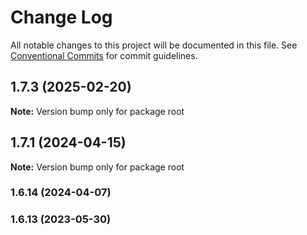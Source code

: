 # Change Log

All notable changes to this project will be documented in this file.
See [Conventional Commits](https://conventionalcommits.org) for commit guidelines.

## 1.7.3 (2025-02-20)

**Note:** Version bump only for package root






## 1.7.1 (2024-04-15)

**Note:** Version bump only for package root







### 1.6.14 (2024-04-07)

### 1.6.13 (2023-05-30)
